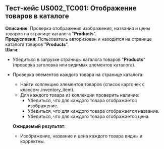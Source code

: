 ## Тест-кейс US002_TC001: Отображение товаров в каталоге  
**Описание**: Проверка отображения изображения, названия и цены товаров на странице каталога "**Products**".  
**Предусловия**: Пользователь авторизован и находится на странице каталога товаров "**Products**".  
**Шаги**:  
* Убедиться в загрузке страницы каталога товаров "**Products**" (проверка заголовка или видимых элементов каталога).
* Проверка элементов каждого товара на странице каталога:
  * Найти коллекцию элементов товаров (список карточек с классом .inventory_item).
  * Для каждого товара из коллекции проверить наличие:
    * Убедиться, что для каждого товара отображается изображение.
    * Убедиться, что для каждого товара отображается название.
    * Убедиться, что для каждого товара отображается цена.
  
  **Ожидаемый результат**:  
  * Изображение, название и цена каждого товара видны и корректны.  
